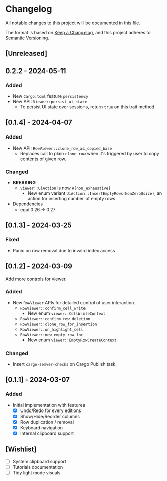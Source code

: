 # Changelog

All notable changes to this project will be documented in this file.

The format is based on [Keep a Changelog],
and this project adheres to [Semantic Versioning].

## [Unreleased]

## 0.2.2 - 2024-05-11

### Added 

- New `Cargo.toml` feature `persistency`
- New API: `Viewer::persist_ui_state`
  - To persist UI state over sessions, return `true` on this trait method.  

## [0.1.4] - 2024-04-07

### Added

- New API: `RowViewer::clone_row_as_copied_base`
  - Replaces call to plain `clone_row` when it's triggered by user to copy contents of given row.

### Changed

- **BREAKING** 
  - `viewer::UiAction` is now `#[non_exhaustive]`
    - New enum variant `UiAction::InsertEmptyRows(NonZeroUsize)`, an action for inserting number of empty rows.
- Dependencies
  - egui 0.26 -> 0.27
  
## [0.1.3] - 2024-03-25

### Fixed

- Panic on row removal due to invalid index access 

## [0.1.2] - 2024-03-09

Add more controls for viewer.

### Added

- New `RowViewer` APIs for detailed control of user interaction.
  - `RowViewer::confirm_cell_write`
    - New enum `viewer::CellWriteContext`
  - `RowViewer::confirm_row_deletion`
  - `RowViewer::clone_row_for_insertion`
  - `RowViewer::on_highlight_cell`
  - `RowViewer::new_empty_row_for`
    - New enum `viewer::EmptyRowCreateContext`

### Changed

- Insert `cargo-semver-checks` on Cargo Publish task.

## [0.1.1] - 2024-03-07

### Added

- Initial implementation with features
  - [x] Undo/Redo for every editions
  - [x] Show/Hide/Reorder columns
  - [x] Row duplication / removal
  - [x] Keyboard navigation
  - [x] Internal clipboard support

## [Wishlist]

- [ ] System clipboard support
- [ ] Tutorials documentation
- [ ] Tidy light mode visuals

<!-- Links -->
[keep a changelog]: https://keepachangelog.com/en/1.0.0/
[semantic versioning]: https://semver.org/spec/v2.0.0.html
